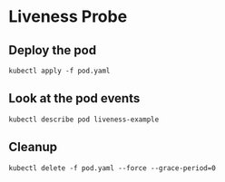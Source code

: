 # Liveness Probe

## Deploy the pod

    kubectl apply -f pod.yaml

## Look at the pod events

    kubectl describe pod liveness-example

## Cleanup

    kubectl delete -f pod.yaml --force --grace-period=0